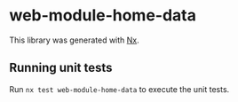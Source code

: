 # web-module-home-data

This library was generated with [Nx](https://nx.dev).

## Running unit tests

Run `nx test web-module-home-data` to execute the unit tests.
